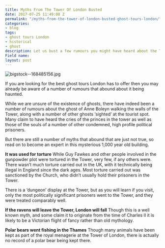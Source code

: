 ```yaml
---
title: Myths From The Tower Of London Busted
date: 2017-07-25 11:49:00 Z
permalink: "/myths-from-the-tower-of-london-busted-ghost-tours-london/"
categories:
- blog
tags:
- ghost tours London
- historical
- ghost
description: Let us bust a few rumours you might have heard about the Tower of London.
Field name: 
layout: post
---
```


![bigstock--168485156.jpg](/uploads/bigstock--168485156.jpg)

If you are looking for the best ghost tours London has to offer then you may already be aware of a number of rumours that abound about it being haunted. 

While we are unsure of the existence of ghosts, there have indeed been a number of rumours about the ghost of Anne Boleyn walking the walls of the Tower, along with a number of other ghosts ‘sighted’ at the tourist spot. Many claim to have heard the cries of the princes in the tower as well as those of the souls of a number of other condemned, high profile political prisoners. 

But there are still a number of myths that abound that are just not true, so read on to become an expert in this mysterious 1,000 year old building. 

**It was used for torture**
While Guy Fawkes and other people involved in the gunpowder plot were tortured in the Tower, very few, if any others were. There wasn’t much torture carried out in the UK, with it technically being illegal in England since the dark ages. Most torture carried out was sanctioned by the Church, who didn’t usually hold their prisoners in the Tower. 

There is a ‘dungeon’ display at the Tower, but as you will learn if you visit, only the most politically significant prisoners went to the Tower, and they were treated comparably well. 

**If the ravens will leave the Tower, London will fall**
Though this is a well known myth, and some claim it to originate from the time of Charles II it is likely to be a Victorian flight of fancy rather than old mythology.

**Polar bears went fishing in the Thames**
Though many animals have been kept as part of the royal menagerie at the Tower of London, there is actually no record of a polar bear being kept there.  
